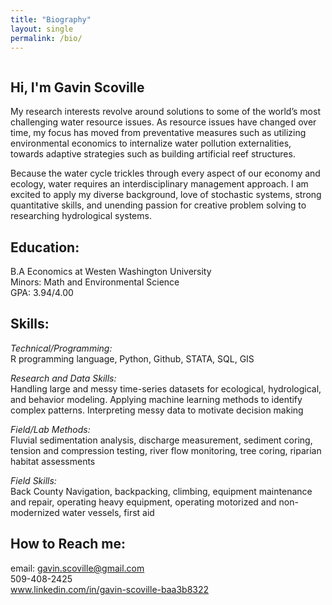 ```yaml
---
title: "Biography"
layout: single
permalink: /bio/
---
```

<img src="{{ site.baseurl }}/assets/images/bwgavin.JPG" alt="" class = "full" >

## Hi, I'm Gavin Scoville
My research interests revolve around solutions to some of the world’s most challenging water resource issues. As resource issues have changed over time, my focus has moved from preventative measures such as utilizing environmental economics to internalize water pollution externalities, towards adaptive strategies such as building artificial reef structures. 

Because the water cycle trickles through every aspect of our economy and ecology, water requires an interdisciplinary management approach. I am excited to apply my diverse background, love of stochastic systems, strong quantitative skills, and unending passion for creative problem solving to researching hydrological systems.

## Education: 
B.A Economics at Westen Washington University       
Minors: Math and Environmental Science      
GPA: 3.94/4.00  

## Skills: 
*Technical/Programming:*    
    R programming language, Python, Github, STATA, SQL, GIS

*Research and Data Skills:*        
    Handling large and messy time-series datasets for ecological, hydrological, and behavior modeling. Applying machine learning methods to identify complex patterns. Interpreting messy data to motivate decision making

*Field/Lab Methods:*             
    Fluvial sedimentation analysis, discharge measurement, sediment coring, tension and compression testing, river flow monitoring, tree coring, riparian habitat assessments

*Field Skills:*     
    Back County Navigation, backpacking, climbing, equipment maintenance and repair, operating heavy equipment, operating motorized and non-modernized water vessels, first aid

## How to Reach me: 
email: gavin.scoville@gmail.com     
509-408-2425    
www.linkedin.com/in/gavin-scoville-baa3b8322

